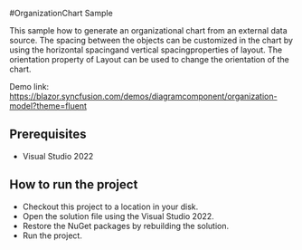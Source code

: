 #OrganizationChart Sample

This sample how to generate an organizational chart from an external data source. The spacing between the objects can be customized in the chart by using the horizontal spacingand vertical spacingproperties of layout. The orientation property of Layout can be used to change the orientation of the chart.

Demo link:
https://blazor.syncfusion.com/demos/diagramcomponent/organization-model?theme=fluent

## Prerequisites

* Visual Studio 2022

## How to run the project

* Checkout this project to a location in your disk.
* Open the solution file using the Visual Studio 2022.
* Restore the NuGet packages by rebuilding the solution.
* Run the project.
